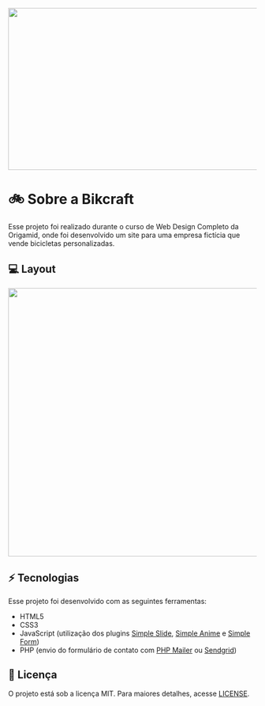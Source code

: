 <p align="center">
  <img width="1062" height="328" src="https://github.com/rasanf/bikcraft-origamid/blob/master/img/banner-git.jpg">
</p>

# :bike: Sobre a Bikcraft
Esse projeto foi realizado durante o curso de Web Design Completo da Origamid, onde foi desenvolvido um site para uma empresa fictícia que vende bicicletas personalizadas.

## :computer: Layout
<p align="center">
  <img width="815" height="543" src="https://github.com/rasanf/bikcraft-origamid/blob/master/img/mockup-bikcraft.jpg">
</p>

## :zap: Tecnologias
Esse projeto foi desenvolvido com as seguintes ferramentas:

* HTML5
* CSS3
* JavaScript (utilização dos plugins <a href="https://github.com/origamid/simple-slide">Simple Slide</a>, <a href="https://github.com/origamid/simple-anime">Simple Anime</a> e <a href="https://github.com/origamid/simple-form">Simple Form</a>)
* PHP (envio do formulário de contato com <a href="https://github.com/PHPMailer/PHPMailer">PHP Mailer</a> ou <a href="https://sendgrid.com/">Sendgrid</a>)

## :page_facing_up: Licença
O projeto está sob a licença MIT. Para maiores detalhes, acesse <a href="https://github.com/rasanf/bikcraft-origamid/blob/master/LICENSE">LICENSE</a>.
